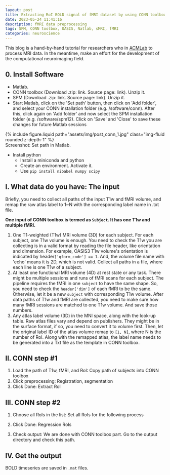 ```yaml
---
layout: post
title: Extracting RoI BOLD signal of fMRI dataset by using CONN toolbox, using OASIS3 as an example
date: 2023-05-24 11:41:16
description: fMRI data preprocessing
tags: SPM, CONN toolbox, OASIS, Natlab, sMRI, fMRI
categories: neuroscience
---
```


This blog is a hand-by-hand tutorial for researchers who in [ACMLab](https://acmlab.org/) to process MRI data. In the meantime, make an effort for the development of the computational neuroimaging field.

## 0. Install Software

 - Matlab. 
 - CONN toolbox (Download .zip: link. Source page: link). Unzip it.
 - SPM (Download .zip: link. Source page: link). Unzip it.
 - Start Matlab, click on the 'Set path' button, then click on 'Add folder', and select your CONN installation folder (e.g. /software/conn). After this, click again on 'Add folder' and now select the SPM installation folder (e.g. /software/spm12). Click on 'Save' and 'Close' to save these changes for future Matlab sessions
<div class="row mt-3">
    <div class="col-sm mt-3 mt-md-0">
        {% include figure.liquid path="assets/img/post_conn_1.jpg" class="img-fluid rounded z-depth-1" %}
    </div>
</div>
<div class="caption">
    Screenshot: Set path in Matlab.
</div>

 - Install python
    - Install a miniconda and python
    - Create an environment. Activate it.
    - Use `pip install nibabel numpy scipy`


## I. What data do you have: The input

Briefly, you need to collect all paths of the input T1w and fMRI volume, and remap the raw atlas label to 1~N with the corresponding label name in .txt file.

**One input of CONN toolbox is termed as `Subject`. It has one T1w and multiple fMRI.**

1. One T1-weighted (T1w) MRI volume (3D) for each subject.
For each subject, one T1w volume is enough.  You need to check the T1w you are collecting is in a valid format by reading the file header, like orientation and dimension. 
For example, OASIS3 T1w volume's orientation is indicated by header`['qform_code'] == 1`. And, the volume file name with 'echo' means it is 2D, which is not valid. 
Collect all paths in a file, where each line is one T1w of a subject.
2. At least one functional MRI volume (4D) at rest state or any task.
There might be multiple sessions and runs of fMRI scans for each subject. The pipeline requires the fMRI in one `subject` to have the same shape. So, you need to check the `header['dim']` of each fMRI to be the same. Otherwise, let it be a new `subject` with corresponding T1w volume. 
After data paths of T1w and fMRI are collected, you need to make sure how many fMRI sessions are matched to one T1w volume. And save those numbers.
3. Any atlas label volume (3D) in the MNI space, along with the look-up table.
Raw atlas files vary and depend on publishers. They might be in the surface format, if so, you need to convert it to volume first. Then, let the original label ID of the atlas volume remap to `[1, N]`, where N is the number of RoI. Along with the remapped atlas, the label name needs to be generated into a Txt file as the template in CONN toolbox.

## II. CONN step #1
1. Load the path of T1w, fMRI, and RoI: Copy path of subjects into CONN toolbox
2. Click preprocessing: Registration, segmentation
3. Click Done: Extract RoI

## III. CONN step #2
1. Choose all RoIs in the list: Set all RoIs for the following process
2. Click Done: Regression RoIs

3. Check output: We are done with CONN toolbox part. Go to the output directory and check this path. 

## IV. Get the output
BOLD timeseries are saved in `.mat` files.